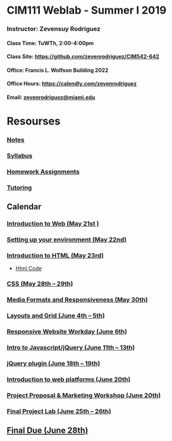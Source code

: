# CIM111 Weblab - Summer I 2019

### Instructor: Zevensuy Rodriguez
#### Class Time: TuWTh, 2:00-4:00pm
#### Class Site: https://github.com/zevenrodriguez/CIM542-642
#### Office: Francis L. Wolfson Building 2022
#### Office Hours: https://calendly.com/zevenrodriguez
#### Email: zevenrodriguez@miami.edu

# Resourses
###  [Notes](https://github.com/UMInteractive/Weblab/tree/master/notes)
###  [Syllabus](https://github.com/UMInteractive/Weblab/blob/master/CIM111-General-Weblab.pdf)
###  [Homework Assignments](https://github.com/UMInteractive/Weblab/blob/master/notes/0-Assignments.md)
### [Tutoring](https://github.com/UMInteractive/Weblab/blob/master/notes/Tutoring.md)

## Calendar

### [Introduction to Web (May 21st )](https://github.com/UMInteractive/Weblab/blob/master/notes/1-Intro-to-the-WWW.md)

### [Setting up your environment (May 22nd)](https://github.com/UMInteractive/Weblab/blob/master/notes/Setting-Up-Your-Environment.md)

### [Introduction to HTML (May 23rd)](https://github.com/UMInteractive/Weblab/blob/master/notes/2-HTML.md)

* [Html Code](CIM111-S12019/notes/html/)

### [CSS (May 28th – 29th)](https://github.com/UMInteractive/Weblab/blob/master/notes/3-CSS.md)

### [Media Formats and Responsiveness (May 30th)](https://github.com/UMInteractive/Weblab/blob/master/notes/4-Media-Queries.md)

### [Layouts and Grid (June 4th – 5th)](https://github.com/UMInteractive/Weblab/blob/master/notes/5-Layout.md)

### [Responsive Website Workday (June 6th)](https://github.com/UMInteractive/Weblab/blob/master/notes/0-Assignments.md#responsive-site)

### [Intro to Javascript/jQuery (June 11th – 13th)](https://github.com/UMInteractive/Weblab/blob/master/notes/6-Javascript.md)

### [jQuery plugin (June 18th – 19th)](https://github.com/UMInteractive/Weblab/blob/master/notes/7-jQuery-Plugins.md)

### [Introduction to web platforms (June 20th)]()

### [Project Proposal & Marketing Workshop (June 20th)](https://github.com/UMInteractive/Weblab/blob/master/notes/9-S.E.O..md)

### [Final Project Lab (June 25th – 26th)](https://github.com/UMInteractive/Weblab/blob/master/notes/0-Assignments.md#final-project-300-points)

## [Final Due (June 28th)](https://github.com/UMInteractive/Weblab/blob/master/notes/0-Assignments.md#final-project-300-points)
